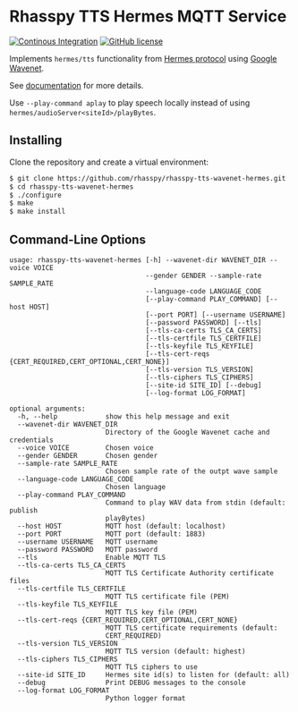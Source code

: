 # Rhasspy TTS Hermes MQTT Service

[![Continous Integration](https://github.com/rhasspy/rhasspy-tts-wavenet-hermes/workflows/Tests/badge.svg)](https://github.com/rhasspy/rhasspy-tts-wavenet-hermes/actions)
[![GitHub license](https://img.shields.io/github/license/rhasspy/rhasspy-tts-wavenet-hermes.svg)](https://github.com/rhasspy/rhasspy-tts-wavenet-hermes/blob/master/LICENSE)

Implements `hermes/tts` functionality from [Hermes protocol](https://docs.snips.ai/reference/hermes) using [Google Wavenet](https://cloud.google.com/text-to-speech/docs/wavenet).

See [documentation](https://rhasspy.readthedocs.io/en/latest/text-to-speech/#google-wavenet) for more details.

Use `--play-command aplay` to play speech locally instead of using `hermes/audioServer<siteId>/playBytes`.

## Installing

Clone the repository and create a virtual environment:

```bash
$ git clone https://github.com/rhasspy/rhasspy-tts-wavenet-hermes.git
$ cd rhasspy-tts-wavenet-hermes
$ ./configure
$ make
$ make install
```

## Command-Line Options

```
usage: rhasspy-tts-wavenet-hermes [-h] --wavenet-dir WAVENET_DIR --voice VOICE
                                  --gender GENDER --sample-rate SAMPLE_RATE
                                  --language-code LANGUAGE_CODE
                                  [--play-command PLAY_COMMAND] [--host HOST]
                                  [--port PORT] [--username USERNAME]
                                  [--password PASSWORD] [--tls]
                                  [--tls-ca-certs TLS_CA_CERTS]
                                  [--tls-certfile TLS_CERTFILE]
                                  [--tls-keyfile TLS_KEYFILE]
                                  [--tls-cert-reqs {CERT_REQUIRED,CERT_OPTIONAL,CERT_NONE}]
                                  [--tls-version TLS_VERSION]
                                  [--tls-ciphers TLS_CIPHERS]
                                  [--site-id SITE_ID] [--debug]
                                  [--log-format LOG_FORMAT]

optional arguments:
  -h, --help            show this help message and exit
  --wavenet-dir WAVENET_DIR
                        Directory of the Google Wavenet cache and credentials
  --voice VOICE         Chosen voice
  --gender GENDER       Chosen gender
  --sample-rate SAMPLE_RATE
                        Chosen sample rate of the outpt wave sample
  --language-code LANGUAGE_CODE
                        Chosen language
  --play-command PLAY_COMMAND
                        Command to play WAV data from stdin (default: publish
                        playBytes)
  --host HOST           MQTT host (default: localhost)
  --port PORT           MQTT port (default: 1883)
  --username USERNAME   MQTT username
  --password PASSWORD   MQTT password
  --tls                 Enable MQTT TLS
  --tls-ca-certs TLS_CA_CERTS
                        MQTT TLS Certificate Authority certificate files
  --tls-certfile TLS_CERTFILE
                        MQTT TLS certificate file (PEM)
  --tls-keyfile TLS_KEYFILE
                        MQTT TLS key file (PEM)
  --tls-cert-reqs {CERT_REQUIRED,CERT_OPTIONAL,CERT_NONE}
                        MQTT TLS certificate requirements (default:
                        CERT_REQUIRED)
  --tls-version TLS_VERSION
                        MQTT TLS version (default: highest)
  --tls-ciphers TLS_CIPHERS
                        MQTT TLS ciphers to use
  --site-id SITE_ID     Hermes site id(s) to listen for (default: all)
  --debug               Print DEBUG messages to the console
  --log-format LOG_FORMAT
                        Python logger format
```

